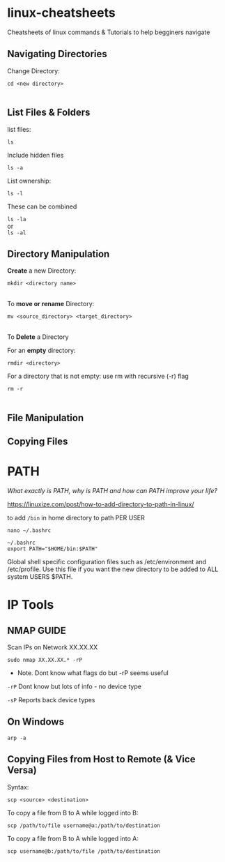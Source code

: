 # linux-cheatsheets
Cheatsheets of linux commands & Tutorials to help begginers navigate

## Navigating Directories

Change Directory:

`cd <new directory>`<br><br>

## List Files & Folders

list files:
 
`ls`  <br>
  
Include hidden files 

`ls -a`<br>

List ownership:

`ls -l`<br>
  
These can be combined

 `ls -la`<br>
  or  <br>
  `ls -al`<br>


## Directory Manipulation

**Create** a new Directory:

`mkdir <directory name>` <br> <br>

To **move or rename** Directory:

`mv <source_directory> <target_directory>` <br> <br>

To **Delete** a Directory

For an **empty** directory:

`rmdir <directory>`<br>

For a directory that is not empty:
use rm with recursive (-r) flag

`rm -r` <br><br>

## File Manipulation



## Copying Files

# PATH
_What exactly is PATH, why is PATH and how can PATH improve your life?_

https://linuxize.com/post/how-to-add-directory-to-path-in-linux/

to add `/bin` in home directory to path PER USER

`nano ~/.bashrc`

```
~/.bashrc
export PATH="$HOME/bin:$PATH"
```

Global shell specific configuration files such as /etc/environment and /etc/profile. 
Use this file if you want the new directory to be added to ALL system USERS $PATH.


# IP Tools

## NMAP GUIDE

Scan IPs on Network XX.XX.XX

`sudo nmap XX.XX.XX.* -rP`

* Note. Dont know what flags do but -rP seems useful

`-rP`   Dont know but lots of info - no device type


`-sP`   Reports back device types

## On Windows

`arp -a`

## Copying Files from Host to Remote (& Vice Versa)
Syntax:
```
scp <source> <destination>
```
To copy a file from B to A while logged into B:
```
scp /path/to/file username@a:/path/to/destination
```
To copy a file from B to A while logged into A:
```
scp username@b:/path/to/file /path/to/destination
```
